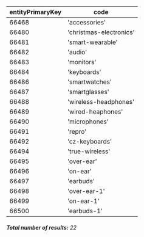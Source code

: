 | entityPrimaryKey | code                    |
| ---------------- | ----------------------- |
| 66468            | 'accessories'           |
| 66480            | 'christmas-electronics' |
| 66481            | 'smart-wearable'        |
| 66482            | 'audio'                 |
| 66483            | 'monitors'              |
| 66484            | 'keyboards'             |
| 66486            | 'smartwatches'          |
| 66487            | 'smartglasses'          |
| 66488            | 'wireless-headphones'   |
| 66489            | 'wired-heaphones'       |
| 66490            | 'microphones'           |
| 66491            | 'repro'                 |
| 66492            | 'cz-keyboards'          |
| 66494            | 'true-wireless'         |
| 66495            | 'over-ear'              |
| 66496            | 'on-ear'                |
| 66497            | 'earbuds'               |
| 66498            | 'over-ear-1'            |
| 66499            | 'on-ear-1'              |
| 66500            | 'earbuds-1'             |

###### **Total number of results:** 22